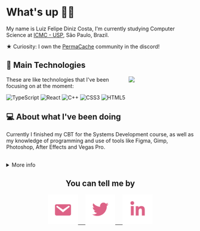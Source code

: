 # What's up 🖖🏽

My name is Luiz Felipe Diniz Costa, I'm currently studying Computer Science at [ICMC - USP](https://www.icmc.usp.br/), São Paulo, Brazil.

★ Curiosity: I own the [PermaCache](https://discord.gg/UeutKXCBpG) community in the discord!

## :dart: Main Technologies

<img width="35%" align="right" src="https://github-readme-stats.vercel.app/api/top-langs/?username=lfelipediniz&bg_color=00000000&hide_border=true&title_color=82AAFF&text_color=82AAFF" />

These are like technologies that I've been focusing on at the moment:

![TypeScript](https://img.shields.io/badge/-Typescript-blue?&logo=typescript&logoColor=white)
![React](https://img.shields.io/badge/-React-0065b8?&logo=react)
![C++](https://img.shields.io/badge/C++-0081EB.svg?style=flat&logo=c%2B%2B)
![CSS3](https://img.shields.io/badge/-CSS3-0089c4?&logo=css3)
![HTML5](https://img.shields.io/badge/-HTML5-%23E44D27?&logo=html5&logoColor=ffffff)

## :computer: About what I've been doing

Currently I finished my CBT for the Systems Development course, as well as my knowledge of programming and use of tools like Figma, Gimp, Photoshop, After Effects and Vegas Pro.

</br>

<details>
    <summary markdown="span">More info</summary>
        <p>
        <img src="http://github-readme-streak-stats.herokuapp.com?user=lfelipediniz&theme=blueberry&hide_border=true&date_format=M%20j%5B%2C%20Y%5D&background=FFFFFF00&dates=DD6387&currStreakLabel=82AAFF&currStreakNum=82AAFF"/> 
        </p>
        
</details>

<h2 align="center">You can tell me by</h2>

<p align="center">
                 
                
<a href="mailto:lfediniz@usp.br">
<img width="80" src="https://raw.githubusercontent.com/lfelipediniz/lfelipediniz/6cb6a63f5e5dfae31c510ece8f39b6d2ac5aa444/images/mail.svg"> &nbsp; &nbsp;

<a href="https://twitter.com/lfdinizcosta">
<img width="80"src="https://raw.githubusercontent.com/lfelipediniz/lfelipediniz/b3591137d20bf46d53626458c49cd47508deab3b/images/twitter.svg"> &nbsp; &nbsp;

<a href="https://www.linkedin.com/in/lfelipediniz/">
<img width="80" src="https://raw.githubusercontent.com/lfelipediniz/lfelipediniz/b3591137d20bf46d53626458c49cd47508deab3b/images/linkedin.svg">
</p>
